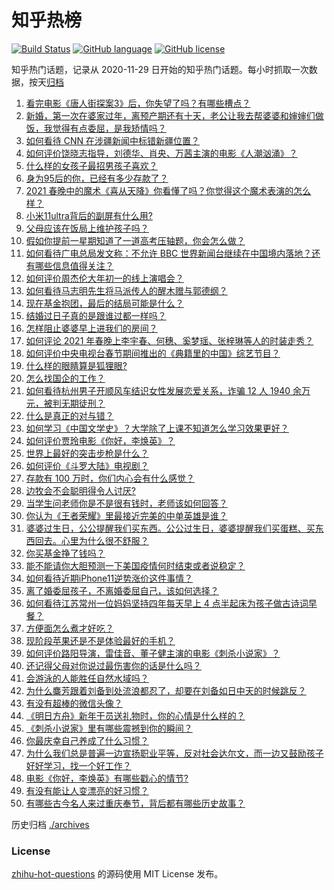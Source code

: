 # 知乎热榜
[![Build Status](https://github.com/ToWeLong/zhihu-hot-questions/workflows/CI/badge.svg)](https://github.com/ToWeLong/zhihu-hot-questions/actions)
[![GitHub language](https://img.shields.io/badge/language-golang-orange.svg)](https://golang.org/)
[![GitHub license](https://img.shields.io/github/license/ToWeLong/zhihu-hot-questions)](https://github.com/ToWeLong/zhihu-hot-questions/blob/main/LICENSE)

知乎热门话题，记录从 2020-11-29 日开始的知乎热门话题。每小时抓取一次数据，按天[归档](./archives)

<!-- BEGIN -->

1. [看完电影《唐人街探案3》后，你失望了吗？有哪些槽点？](https://www.zhihu.com/question/442574355)
1. [新婚，第一次在婆家过年，离预产期还有十天，老公让我去帮婆婆和婶婶们做饭，我觉得有点委屈，是我矫情吗？](https://www.zhihu.com/question/444053926)
1. [如何看待 CNN 在涉疆新闻中标错新疆位置？](https://www.zhihu.com/question/444080996)
1. [如何评价饶晓志指导，刘德华、肖央、万茜主演的电影《人潮汹涌》？](https://www.zhihu.com/question/443661027)
1. [什么样的女孩子最招男孩子喜欢？](https://www.zhihu.com/question/356308668)
1. [身为95后的你，已经有多少存款了？](https://www.zhihu.com/question/394458863)
1. [2021 春晚中的魔术《喜从天降》你看懂了吗？你觉得这个魔术表演的怎么样？](https://www.zhihu.com/question/444004747)
1. [小米11ultra背后的副屏有什么用?](https://www.zhihu.com/question/444063750)
1. [父母应该在饭局上维护孩子吗？](https://www.zhihu.com/question/419829368)
1. [假如你提前一星期知道了一道高考压轴题，你会怎么做？](https://www.zhihu.com/question/441336497)
1. [如何看待广电总局发文称：不允许 BBC 世界新闻台继续在中国境内落地？还有哪些信息值得关注？](https://www.zhihu.com/question/444040251)
1. [如何评价周杰伦大年初一的线上演唱会？](https://www.zhihu.com/question/444107810)
1. [如何看待马志明先生将马派传人的醒木赠与郭德纲？](https://www.zhihu.com/question/443856454)
1. [现在基金抱团，最后的结局可能是什么？](https://www.zhihu.com/question/438846560)
1. [结婚过日子真的是跟谁过都一样吗？](https://www.zhihu.com/question/434106172)
1. [怎样阻止婆婆早上进我们的房间？](https://www.zhihu.com/question/397638274)
1. [如何评论 2021 年春晚上李宇春、何穗、奚梦瑶、张梓琳等人的时装走秀？](https://www.zhihu.com/question/443978501)
1. [如何评价中央电视台春节期间推出的《典籍里的中国》综艺节目？](https://www.zhihu.com/question/444106315)
1. [什么样的眼睛算是狐狸眼?](https://www.zhihu.com/question/299923465)
1. [怎么找国企的工作？](https://www.zhihu.com/question/287580085)
1. [如何看待杭州男子开顺风车结识女性发展恋爱关系，诈骗 12 人 1940 余万元，被判无期徒刑？](https://www.zhihu.com/question/443917776)
1. [什么是真正的对与错？](https://www.zhihu.com/question/63636610)
1. [如何学习《中国文学史》？大学除了上课不知道怎么学习效果更好？](https://www.zhihu.com/question/57550464)
1. [如何评价贾玲电影《你好，李焕英》？](https://www.zhihu.com/question/350520117)
1. [世界上最好的突击步枪是什么？](https://www.zhihu.com/question/443302547)
1. [如何评价《斗罗大陆》电视剧？](https://www.zhihu.com/question/318906674)
1. [存款有 100 万时，你们内心会有什么感觉？](https://www.zhihu.com/question/435393939)
1. [边牧会不会聪明得令人讨厌?](https://www.zhihu.com/question/393601336)
1. [当学生问老师你是不是很有钱时，老师该如何回答？](https://www.zhihu.com/question/438305748)
1. [你认为《王者荣耀》里最接近完美的中单英雄是谁？](https://www.zhihu.com/question/441413465)
1. [婆婆过生日，公公提醒我们买东西。公公过生日，婆婆提醒我们买蛋糕、买东西回去。心里为什么很不舒服？](https://www.zhihu.com/question/308825931)
1. [你买基金挣了钱吗？](https://www.zhihu.com/question/410574473)
1. [能不能请你大胆预测一下美国疫情何时结束或者说稳定？](https://www.zhihu.com/question/440957753)
1. [如何看待近期iPhone11逆势涨价这件事情？](https://www.zhihu.com/question/439628528)
1. [离了婚委屈孩子，不离婚委屈自己，该如何选择？](https://www.zhihu.com/question/439000359)
1. [如何看待江苏常州一位妈妈坚持四年每天早上 4 点半起床为孩子做古诗词早餐？](https://www.zhihu.com/question/443470170)
1. [方便面怎么煮才好吃？](https://www.zhihu.com/question/286332661)
1. [现阶段苹果还是不是体验最好的手机？](https://www.zhihu.com/question/321893207)
1. [如何评价路阳导演，雷佳音、董子健主演的电影《刺杀小说家》？](https://www.zhihu.com/question/442322197)
1. [还记得父母对你说过最伤害你的话是什么吗？](https://www.zhihu.com/question/32427965)
1. [会游泳的人能胜任自然水域吗？](https://www.zhihu.com/question/308185916)
1. [为什么麋芳跟着刘备到处流浪都忍了，却要在刘备如日中天的时候跳反？](https://www.zhihu.com/question/48173294)
1. [有没有超棒的微信头像？](https://www.zhihu.com/question/432712007)
1. [《明日方舟》新年干员送礼物时，你的心情是什么样的？](https://www.zhihu.com/question/444046564)
1. [《刺杀小说家》里有哪些震撼到你的瞬间？](https://www.zhihu.com/question/315928062)
1. [你最庆幸自己养成了什么习惯？](https://www.zhihu.com/question/393200731)
1. [为什么我们总是普遍一边宣扬职业平等，反对社会达尔文，而一边又鼓励孩子好好学习，找一个好工作？](https://www.zhihu.com/question/443552685)
1. [电影《你好，李焕英》有哪些戳心的情节?](https://www.zhihu.com/question/443415227)
1. [有没有能让人变漂亮的好习惯？](https://www.zhihu.com/question/423969924)
1. [有哪些古今名人来过重庆奉节，背后都有哪些历史故事？](https://www.zhihu.com/question/444040639)

<!-- END -->

历史归档 [./archives](./archives)


### License
[zhihu-hot-questions](https://github.com/towelong/zhihu-hot-questions) 的源码使用 MIT License 发布。